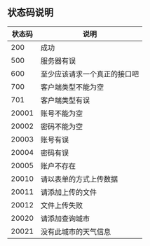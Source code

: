 
## 状态码说明

|状态码 |	说明|           
|-------|-------|            
|  200     |    成功   |      
|  500     |    服务器有误   |    
|  600     |    至少应该请求一个真正的接口吧   |    
|  700     |    客户端类型不能为空   |    
|  701     |    客户端类型有误   |    
|  20001     |    账号不能为空   |    
|  20002     |    密码不能为空   |    
|  20003     |    账号有误   |    
|  20004     |    密码有误   |    
|  20005    |    账户不存在    |    
|  20010  |    请以表单的方式上传数据    |    
|  20011     |    请添加上传的文件    |    
|  20012      |    文件上传失败    |    
|    20020    |     请添加查询城市   |    
|   20021     |    没有此城市的天气信息    |   


